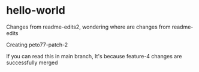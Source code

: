# hello-world

Changes from readme-edits2, wondering where are changes from readme-edits

Creating peto77-patch-2

If you can read this in main branch, It's because feature-4 changes are successfully merged
